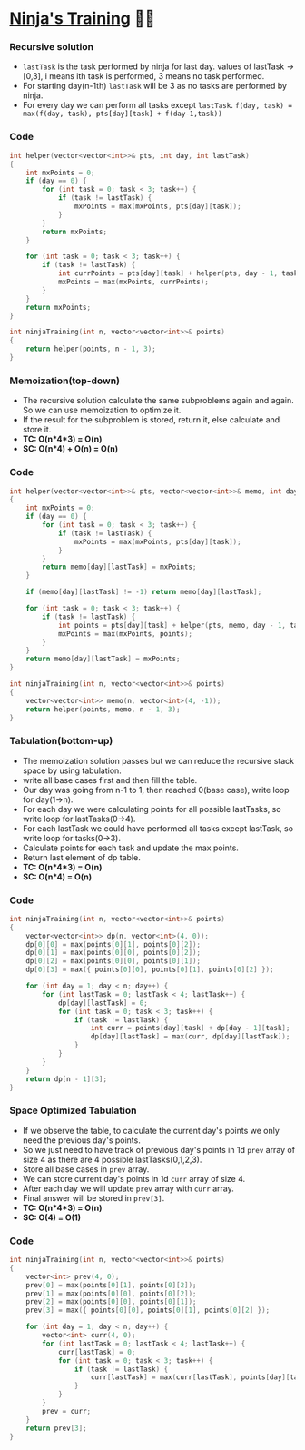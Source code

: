 # [Ninja's Training](https://www.codingninjas.com/codestudio/problems/ninja-s-training_3621003?leftPanelTab=0) 🌟🌟

### Recursive solution

-   `lastTask` is the task performed by ninja for last day. values of lastTask -> [0,3], i means ith task is performed, 3 means no task performed.
-   For starting day(n-1th) `lastTask` will be 3 as no tasks are performed by ninja.
-   For every day we can perform all tasks except `lastTask`.
    `f(day, task) = max(f(day, task), pts[day][task] + f(day-1,task))`

### Code

```cpp
int helper(vector<vector<int>>& pts, int day, int lastTask)
{
    int mxPoints = 0;
    if (day == 0) {
        for (int task = 0; task < 3; task++) {
            if (task != lastTask) {
                mxPoints = max(mxPoints, pts[day][task]);
            }
        }
        return mxPoints;
    }

    for (int task = 0; task < 3; task++) {
        if (task != lastTask) {
            int currPoints = pts[day][task] + helper(pts, day - 1, task);
            mxPoints = max(mxPoints, currPoints);
        }
    }
    return mxPoints;
}

int ninjaTraining(int n, vector<vector<int>>& points)
{
    return helper(points, n - 1, 3);
}
```

### Memoization(top-down)

-   The recursive solution calculate the same subproblems again and again. So we can use memoization to optimize it.
-   If the result for the subproblem is stored, return it, else calculate and store it.
-   **TC: O(n\*4\*3) = O(n)**
-   **SC: O(n\*4) + O(n) = O(n)**

### Code

```cpp
int helper(vector<vector<int>>& pts, vector<vector<int>>& memo, int day, int lastTask)
{
    int mxPoints = 0;
    if (day == 0) {
        for (int task = 0; task < 3; task++) {
            if (task != lastTask) {
                mxPoints = max(mxPoints, pts[day][task]);
            }
        }
        return memo[day][lastTask] = mxPoints;
    }

    if (memo[day][lastTask] != -1) return memo[day][lastTask];

    for (int task = 0; task < 3; task++) {
        if (task != lastTask) {
            int points = pts[day][task] + helper(pts, memo, day - 1, task);
            mxPoints = max(mxPoints, points);
        }
    }
    return memo[day][lastTask] = mxPoints;
}

int ninjaTraining(int n, vector<vector<int>>& points)
{
    vector<vector<int>> memo(n, vector<int>(4, -1));
    return helper(points, memo, n - 1, 3);
}
```

### Tabulation(bottom-up)

-   The memoization solution passes but we can reduce the recursive stack space by using tabulation.
-   write all base cases first and then fill the table.
-   Our day was going from n-1 to 1, then reached 0(base case), write loop for day(1->n).
-   For each day we were calculating points for all possible lastTasks, so write loop for lastTasks(0->4).
-   For each lastTask we could have performed all tasks except lastTask, so write loop for tasks(0->3).
-   Calculate points for each task and update the max points.
-   Return last element of dp table.
-   **TC: O(n\*4\*3) = O(n)**
-   **SC: O(n\*4) = O(n)**

### Code

```cpp
int ninjaTraining(int n, vector<vector<int>>& points)
{
    vector<vector<int>> dp(n, vector<int>(4, 0));
    dp[0][0] = max(points[0][1], points[0][2]);
    dp[0][1] = max(points[0][0], points[0][2]);
    dp[0][2] = max(points[0][0], points[0][1]);
    dp[0][3] = max({ points[0][0], points[0][1], points[0][2] });

    for (int day = 1; day < n; day++) {
        for (int lastTask = 0; lastTask < 4; lastTask++) {
            dp[day][lastTask] = 0;
            for (int task = 0; task < 3; task++) {
                if (task != lastTask) {
                    int curr = points[day][task] + dp[day - 1][task];
                    dp[day][lastTask] = max(curr, dp[day][lastTask]);
                }
            }
        }
    }
    return dp[n - 1][3];
}
```

### Space Optimized Tabulation

-   If we observe the table, to calculate the current day's points we only need the previous day's points.
-   So we just need to have track of previous day's points in 1d `prev` array of size 4 as there are 4 possible lastTasks(0,1,2,3).
-   Store all base cases in `prev` array.
-   We can store current day's points in 1d `curr` array of size 4.
-   After each day we will update `prev` array with `curr` array.
-   Final answer will be stored in `prev[3]`.
-   **TC: O(n\*4\*3) = O(n)**
-   **SC: O(4) = O(1)**

### Code

```cpp
int ninjaTraining(int n, vector<vector<int>>& points)
{
    vector<int> prev(4, 0);
    prev[0] = max(points[0][1], points[0][2]);
    prev[1] = max(points[0][0], points[0][2]);
    prev[2] = max(points[0][0], points[0][1]);
    prev[3] = max({ points[0][0], points[0][1], points[0][2] });

    for (int day = 1; day < n; day++) {
        vector<int> curr(4, 0);
        for (int lastTask = 0; lastTask < 4; lastTask++) {
            curr[lastTask] = 0;
            for (int task = 0; task < 3; task++) {
                if (task != lastTask) {
                    curr[lastTask] = max(curr[lastTask], points[day][task] + prev[task]);
                }
            }
        }
        prev = curr;
    }
    return prev[3];
}
```
